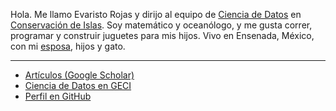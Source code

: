 Hola. Me llamo Evaristo Rojas y dirijo al equipo de [Ciencia de Datos](https://islasgeci.github.io)
en [Conservación de Islas](https://islas.org.mx). Soy matemático y oceanólogo, y me gusta correr,
programar y construir juguetes para mis hijos. Vivo en Ensenada, México, con mi
[esposa](http://mactavishediting.com/), hijos y gato.

---

- [Artículos (Google Scholar)](https://scholar.google.com/citations?user=SxSAEN0AAAAJ)
- [Ciencia de Datos en GECI](https://islas.dev)
- [Perfil en GitHub](https://github.com/devarops)
